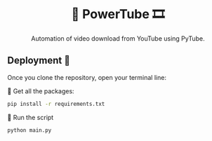 <h1 align="center">🐍 PowerTube 🎞️</h1>

<p align="center">Automation of video download from YouTube using PyTube.</p>

## Deployment 🛫
Once you clone the repository, open your terminal line:

💎 Get all the packages:
```bash
pip install -r requirements.txt
```

🚀 Run the script
```bash
python main.py
```
